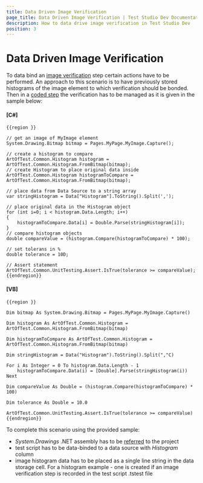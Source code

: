 ```yaml
---
title: Data Driven Image Verification
page_title: Data Driven Image Verification | Test Studio Dev Documentation
description: How to data drive image verification in Test Studio Dev
position: 3
---
```

# Data Driven Image Verification #

To data bind an <a href="/features/recorder/verifications/image-verification" target="_blank">image verification</a> step certain actions have to be performed. An approach to this scenario is to have previously stored histograms of the image element to which verification should be bonded. Then in a <a href="/features/custom-steps/script-step" target="_blank">coded step</a> the verification has to be managed as it is given in the sample below:

#### __[C#]__

    {{region }}

    // get an image of MyImage element
    System.Drawing.Bitmap bitmap = Pages.MyPage.MyImage.Capture();

    // create a histogram to compare
    ArtOfTest.Common.Histogram histogram = ArtOfTest.Common.Histogram.FromBitmap(bitmap);
    // create Histogram to place original data inside
    ArtOfTest.Common.Histogram histogramToCompare = ArtOfTest.Common.Histogram.FromBitmap(bitmap);

    // place data from Data Source to a string array
    var stringHistogram = Data["Histogram"].ToString().Split(',');

    // place original data in the Histogram object
    for (int i=0; i < histogram.Data.Length; i++)
    {
        histogramToCompare.Data[i] = Double.Parse(stringHistogram[i]);
    }
    // compare histogram objects
    double compareValue = (histogram.Compare(histogramToCompare) * 100);

    // set tolerans in %
    double tolerance = 10D;

    // Assert statement 
    ArtOfTest.Common.UnitTesting.Assert.IsTrue(tolerance >= compareValue);
    {{endregion}}

#### __[VB]__

    {{region }}

    Dim bitmap As System.Drawing.Bitmap = Pages.MyPage.MyImage.Capture()

    Dim histogram As ArtOfTest.Common.Histogram = ArtOfTest.Common.Histogram.FromBitmap(bitmap)

    Dim histogramToCompare As ArtOfTest.Common.Histogram = ArtOfTest.Common.Histogram.FromBitmap(bitmap)

    Dim stringHistogram = Data("Histogram").ToString().Split(","C)

    For i As Integer = 0 To histogram.Data.Length - 1
        histogramToCompare.Data(i) = [Double].Parse(stringHistogram(i))
    Next

    Dim compareValue As Double = (histogram.Compare(histogramToCompare) * 100)

    Dim tolerance As Double = 10.0

    ArtOfTest.Common.UnitTesting.Assert.IsTrue(tolerance >= compareValue)
    {{endregion}}

To complete this scenario using the provided sample:

- *System.Drawings* .NET assembly has to be <a href="/features/coded-steps/add-assembly-reference" target="_blank">referred</a> to the project
- test script has to be data-binded to a data source with *Histogram* column
- image histogram data has to be placed as a single line string in the data storage cell. For a histogram example - one is created if an image verification step is recorded in the test script .tstest file
